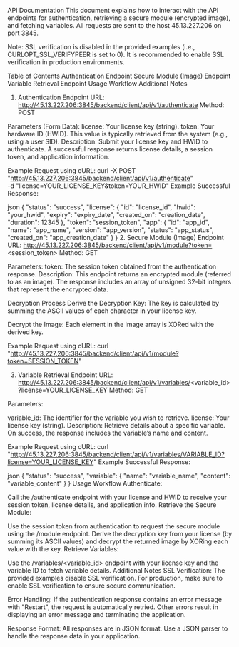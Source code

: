 API Documentation
This document explains how to interact with the API endpoints for authentication, retrieving a secure module (encrypted image), and fetching variables. All requests are sent to the host 45.13.227.206 on port 3845.

Note: SSL verification is disabled in the provided examples (i.e., CURLOPT_SSL_VERIFYPEER is set to 0). It is recommended to enable SSL verification in production environments.

Table of Contents
Authentication Endpoint
Secure Module (Image) Endpoint
Variable Retrieval Endpoint
Usage Workflow
Additional Notes
1. Authentication Endpoint
URL:
http://45.13.227.206:3845/backend/client/api/v1/authenticate
Method:
POST

Parameters (Form Data):
license: Your license key (string).
token: Your hardware ID (HWID). This value is typically retrieved from the system (e.g., using a user SID).
Description:
Submit your license key and HWID to authenticate. A successful response returns license details, a session token, and application information.

Example Request using cURL:
curl -X POST "http://45.13.227.206:3845/backend/client/api/v1/authenticate" \
     -d "license=YOUR_LICENSE_KEY&token=YOUR_HWID"
Example Successful Response:

json
{
  "status": "success",
  "license": {
    "id": "license_id",
    "hwid": "your_hwid",
    "expiry": "expiry_date",
    "created_on": "creation_date",
    "duration": 12345
  },
  "token": "session_token",
  "app": {
    "id": "app_id",
    "name": "app_name",
    "version": "app_version",
    "status": "app_status",
    "created_on": "app_creation_date"
  }
}
2. Secure Module (Image) Endpoint
URL:
http://45.13.227.206:3845/backend/client/api/v1/module?token=<session_token>
Method:
GET

Parameters:
token: The session token obtained from the authentication response.
Description:
This endpoint returns an encrypted module (referred to as an image). The response includes an array of unsigned 32-bit integers that represent the encrypted data.

Decryption Process
Derive the Decryption Key:
The key is calculated by summing the ASCII values of each character in your license key.

Decrypt the Image:
Each element in the image array is XORed with the derived key.

Example Request using cURL:
curl "http://45.13.227.206:3845/backend/client/api/v1/module?token=SESSION_TOKEN"

3. Variable Retrieval Endpoint
URL:
http://45.13.227.206:3845/backend/client/api/v1/variables/<variable_id>?license=YOUR_LICENSE_KEY
Method:
GET

Parameters:

variable_id: The identifier for the variable you wish to retrieve.
license: Your license key (string).
Description:
Retrieve details about a specific variable. On success, the response includes the variable’s name and content.

Example Request using cURL:
curl "http://45.13.227.206:3845/backend/client/api/v1/variables/VARIABLE_ID?license=YOUR_LICENSE_KEY"
Example Successful Response:

json
{
  "status": "success",
  "variable": {
    "name": "variable_name",
    "content": "variable_content"
  }
}
Usage Workflow
Authenticate:

Call the /authenticate endpoint with your license and HWID to receive your session token, license details, and application info.
Retrieve the Secure Module:

Use the session token from authentication to request the secure module using the /module endpoint.
Derive the decryption key from your license (by summing its ASCII values) and decrypt the returned image by XORing each value with the key.
Retrieve Variables:

Use the /variables/<variable_id> endpoint with your license key and the variable ID to fetch variable details.
Additional Notes
SSL Verification:
The provided examples disable SSL verification. For production, make sure to enable SSL verification to ensure secure communication.

Error Handling:
If the authentication response contains an error message with "Restart", the request is automatically retried. Other errors result in displaying an error message and terminating the application.

Response Format:
All responses are in JSON format. Use a JSON parser to handle the response data in your application.

